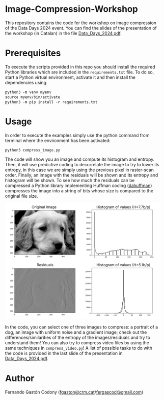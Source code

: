 # Image-Compression-Workshop
This repository contains the code for the workshop on image compression of the Data Days 2024 event. You can find the slides of the presentation of the workshop (in Catalan) in the file [Data_Days_2024.pdf](https://github.com/fergascod/Image-Compression-Workshop/blob/main/Data_Days_2024.pdf). 

# Prerequisites

To execute the scripts provided in this repo you should install the required Python libraries which are included in the `requirements.txt` file. To do so, start a Python virtual environment, activate it and then install the dependencies using:

```
python3 -m venv myenv
source myenv/bin/activate
python3 -m pip install -r requirements.txt
```

# Usage

In order to execute the examples simply use the python command from terminal where the environment has been activated:

```
python3 compress_image.py
```
The code will show you an image and compute its histogram and entropy. Then, it will use predictive coding to decorrelate the image to try to lower its entropy, in this case we are simply using the previous pixel in raster-scan order. Finally, an image with the residuals will be shown and its entropy and histogram will be shown. To see how much the residuals can be compressed a Python library implementing Huffman coding ([dahuffman](https://pypi.org/project/dahuffman/)) compresses the image into a string of bits whose size is compared to the original file size. 

![plot](./Pictures/Output.png)


In the code, you can select one of three images to compress: a portrait of a dog, an image with uniform noise and a gradient image; check out the differences/similarities of the entropy of the images/residuals and try to understand them! You can also try to compress video files by using the same techniques in `compress_video.py`! A list of possible tasks to do with the code is provided in the last slide of the presentation in [Data_Days_2024.pdf](https://github.com/fergascod/Image-Compression-Workshop/blob/main/Data_Days_2024.pdf).

# Author

Fernando Gastón Codony (fgaston@crm.cat/fergascod@gmail.com)
